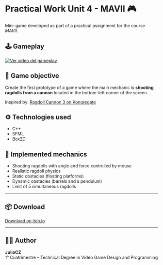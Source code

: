 # Practical Work Unit 4 - MAVII 🎮

Mini-game developed as part of a practical assignment for the course *MAVII*.

## 🕹️ Gameplay

[![Ver video del gameplay](https://img.youtube.com/vi/5dNNGG8/0.jpg)](https://youtu.be/5dNNGG8)

## 🎯 Game objective

Create the first prototype of a game where the main mechanic is **shooting ragdolls from a cannon** located in the bottom-left corner of the screen.

Inspired by: [Ragdoll Cannon 3 on Kongregate](http://www.kongregate.com/games/johnny_k/ragdoll-cannon-3)

## ⚙️ Technologies used

- C++
- SFML
- Box2D

## 🧠 Implemented mechanics

- Shooting ragdolls with angle and force controlled by mouse
- Realistic ragdoll physics
- Static obstacles (floating platforms)
- Dynamic obstacles (barrels and a pendulum)
- Limit of 5 simultaneous ragdolls

---

## 📦 Download

[Download on itch.io](https://juliocz36.itch.io/ragdoll-cannon-prototype)

---

## 👨‍💻 Author

**JulioCZ**  
1° Cuatrimestre – Technical Degree in Video Game Design and Programming
